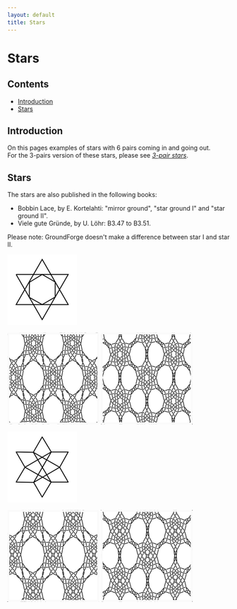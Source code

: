 ```yaml
---
layout: default
title: Stars
---
```

# Stars

## Contents
* [Introduction](#introduction)
* [Stars](#stars)

## Introduction
On this pages examples of stars with 6 pairs coming in and going out.      
For the 3-pairs version of these stars, please see [_3-pair stars_](../docs/snow_3#stars). 

## Stars

The stars are also published in the following books:
* Bobbin Lace, by E. Kortelahti: "mirror ground", "star ground I" and "star ground II".
* Viele gute Gründe, by U. Löhr: B3.47 to B3.51.    

Please note: GroundForge doesn't make a difference between star I and star II.     

![star mirror][p-st-kh-M]

[![star mirror][p-st-kh-Ms-01]][t-st-kh-Ms-01] 
[![star mirror][p-st-kh-Mb-01]][t-st-kh-Mb-01] 
<p style="clear: both"></p>

![star I & II][p-st-kh-I]

[![star I and II][p-st-kh-Is-01]][t-st-kh-Is-01] 
[![star I and II][p-st-kh-Ib-01]][t-st-kh-Ib-01] 
<p style="clear: both"></p>

[p-st-kh-IB-01]: ../images/star_6/ST-KH-IB-01.png 
[p-st-kh-Mb-01]: ../images/star_6/ST-KH-MB-01.png
[p-st-kh-Is-01]: ../images/star_6/ST-KH-IS-01.png
[p-st-kh-Ms-01]: ../images/star_6/ST-KH-MS-01.png

[p-st-kh-M]: ../images/star_6/ST-KH-M.svg?align=right "star mirror"
[p-st-kh-I]: ../images/star_6/ST-KH-I.svg?align=right "star I and II"

[t-st-kh-Ib-01]: /GroundForge/stitches.html?patchWidth=24&patchHeight=24&tile=x-r-x535,86-214-7,x158x-5-,4-5-7-r-&shiftColsSW=-4&shiftRowsSW=4&shiftColsSE=4&shiftRowsSE=4&h1=ctc&g1=ctc&f1=ctc&c1=ctctctc&h2=ctc&f2=ctc&e2=ctctctc&d2=ctc&b2=ctc&a2=ctctctc&g3=ctc&d3=ctc&c3=ctc&b3=ctc&g4=ctc&e4=ctc&c4=tctct&a4=ctc

[t-st-kh-Is-01]: /GroundForge/stitches.html?patchWidth=24&patchHeight=24&tile=y-5-w5,76-24-,x158x-,4-5-7-,x535x-,14-78-,&shiftColsSW=-3&shiftRowsSW=6&shiftColsSE=3&shiftRowsSE=6&f1=ctctt&c1=ctc&e2=ctc&d2=ctc&b2=ctc&a2=ctc&d3=ctc&c3=ctc&b3=ctc&e4=ctc&c4=tctct&a4=ctc&d5=ctc&c5=ctc&b5=ctc&e6=ctctt&d6=ctc&b6=ctc&a6=ctctt

[t-st-kh-Mb-01]: /GroundForge/stitches.html?patchWidth=24&patchHeight=24&tile=x-r-x734,86-214-7,x158x-5-,4x-x7-r-&shiftColsSW=-4&shiftRowsSW=4&shiftColsSE=4&shiftRowsSE=4&h1=ctc&g1=ctc&f1=ctc&c1=ctctctc&h2=ctc&f2=ctc&e2=ctctctc&d2=ctc&b2=ctc&a2=ctctctc&g3=ctc&d3=ctc&c3=ctc&b3=ctc&g4=ctc&e4=ctc&a4=ctc

[t-st-kh-Ms-01]: /GroundForge/stitches.html?patchWidth=24&patchHeight=24&tile=y-5-w5,76-24-,x158x-,4x-x7-,x734x-,14-78-,&shiftColsSW=-3&shiftRowsSW=6&shiftColsSE=3&shiftRowsSE=6&f1=ctctt&c1=ctc&e2=ctc&d2=ctc&b2=ctc&a2=ctc&d3=ctc&c3=ctc&b3=ctc&e4=ctc&a4=ctc&d5=ctc&c5=ctc&b5=ctc&e6=ctctt&d6=ctc&b6=ctc&a6=ctctt

